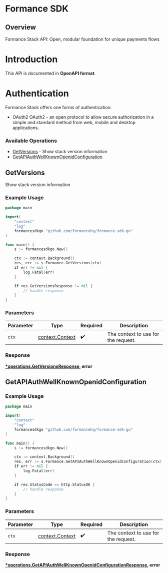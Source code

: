 # Formance SDK


## Overview

Formance Stack API: Open, modular foundation for unique payments flows

# Introduction
This API is documented in **OpenAPI format**.

# Authentication
Formance Stack offers one forms of authentication:
  - OAuth2
OAuth2 - an open protocol to allow secure authorization in a simple
and standard method from web, mobile and desktop applications.
<SecurityDefinitions />


### Available Operations

* [GetVersions](#getversions) - Show stack version information
* [GetAPIAuthWellKnownOpenidConfiguration](#getapiauthwellknownopenidconfiguration)

## GetVersions

Show stack version information

### Example Usage

```go
package main

import(
	"context"
	"log"
	formancesdkgo "github.com/formancehq/formance-sdk-go"
)

func main() {
    s := formancesdkgo.New()

    ctx := context.Background()
    res, err := s.Formance.GetVersions(ctx)
    if err != nil {
        log.Fatal(err)
    }

    if res.GetVersionsResponse != nil {
        // handle response
    }
}
```

### Parameters

| Parameter                                             | Type                                                  | Required                                              | Description                                           |
| ----------------------------------------------------- | ----------------------------------------------------- | ----------------------------------------------------- | ----------------------------------------------------- |
| `ctx`                                                 | [context.Context](https://pkg.go.dev/context#Context) | :heavy_check_mark:                                    | The context to use for the request.                   |


### Response

**[*operations.GetVersionsResponse](../../models/operations/getversionsresponse.md), error**


## GetAPIAuthWellKnownOpenidConfiguration

### Example Usage

```go
package main

import(
	"context"
	"log"
	formancesdkgo "github.com/formancehq/formance-sdk-go"
)

func main() {
    s := formancesdkgo.New()

    ctx := context.Background()
    res, err := s.Formance.GetAPIAuthWellKnownOpenidConfiguration(ctx)
    if err != nil {
        log.Fatal(err)
    }

    if res.StatusCode == http.StatusOK {
        // handle response
    }
}
```

### Parameters

| Parameter                                             | Type                                                  | Required                                              | Description                                           |
| ----------------------------------------------------- | ----------------------------------------------------- | ----------------------------------------------------- | ----------------------------------------------------- |
| `ctx`                                                 | [context.Context](https://pkg.go.dev/context#Context) | :heavy_check_mark:                                    | The context to use for the request.                   |


### Response

**[*operations.GetAPIAuthWellKnownOpenidConfigurationResponse](../../models/operations/getapiauthwellknownopenidconfigurationresponse.md), error**

